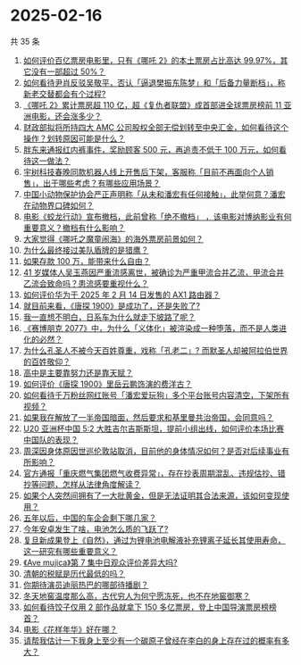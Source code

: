 # 2025-02-16

共 35 条

<!-- BEGIN ZHIHUVIDEO -->
<!-- 最后更新时间 Sun Feb 16 2025 04:11:27 GMT+0800 (China Standard Time) -->
1. [如何评价百亿票房电影里，只有《哪吒 2》的本土票房占比高达 99.97%，其它没有一部超过 50%？](https://www.zhihu.com/question/12261493929)
1. [如何看待尹肖反驳吴敬平，否认「逼退樊振东陈梦」和「后备力量断档」，称新老交替都会有个过程?](https://www.zhihu.com/question/12340553632)
1. [《哪吒 2》累计票房超 110 亿，超《复仇者联盟》成首部进全球票房榜前 11 亚洲电影，还会涨多少？](https://www.zhihu.com/question/12313666892)
1. [财政部拟将所持四大 AMC 公司股权全部无偿划转至中央汇金，如何看待这个操作？划转原因可能是什么？](https://www.zhihu.com/question/12245614575)
1. [胖东来通报红内裤事件，奖励顾客 500 元，再追责不低于 100 万元，如何看待这一做法？](https://www.zhihu.com/question/12245528998)
1. [宇树科技春晚同款机器人线上开售后下架，客服称「目前不再面向个人销售」，出于哪些考虑？有哪些应用场景？](https://www.zhihu.com/question/12029665174)
1. [中国小动物保护协会严正声明称「从未和潘宏有任何接触」，此举何意？潘宏在动物界口碑如何？](https://www.zhihu.com/question/12216187570)
1. [电影《蛟龙行动》宣布撤档，此前曾称「绝不撤档」 ，该电影对博纳影业有何重要意义？撤档有什么影响？](https://www.zhihu.com/question/12230894261)
1. [大家觉得《哪吒之魔童闹海》的海外票房前景如何？](https://www.zhihu.com/question/11212898612)
1. [为什么最终接过美队盾牌的是猎鹰？](https://www.zhihu.com/question/11811598622)
1. [如果存款 100 万，能带来什么自由？](https://www.zhihu.com/question/1474984369)
1. [41 岁媒体人吴玉燕因严重流感离世，被确诊为严重甲流合并乙流，甲流合并乙流会致命吗？患流感要重视什么？](https://www.zhihu.com/question/12329730970)
1. [如何评价华为于 2025 年 2 月 14 日发售的 AX1 路由器？](https://www.zhihu.com/question/12292005486)
1. [就目前来看，《唐探 1900》是成功了，还是失败了?](https://www.zhihu.com/question/12037985431)
1. [我一直想不明白，日系车为什么就走下坡路了呢？](https://www.zhihu.com/question/11984385154)
1. [《赛博朋克 2077》中，为什么「义体化」被渲染成一种堕落，而不是人类进化的必然？](https://www.zhihu.com/question/12188418655)
1. [为什么孔圣人不被今天百姓尊重，戏称「孔老二」? 而默圣人却被阿拉伯世界的百姓敬仰？](https://www.zhihu.com/question/10849401132)
1. [高中是主要靠努力还是靠天赋？](https://www.zhihu.com/question/658568595)
1. [如何评价《唐探 1900》里岳云鹏饰演的费洋古？](https://www.zhihu.com/question/11043445775)
1. [如何看待千万粉丝网红账号「潘宏爱玩狗」多个平台账号内容清空，下架所有视频？](https://www.zhihu.com/question/12239248031)
1. [如果我在解放了一半帝国暗面，然后要求和基里曼共治帝国，会同意吗？](https://www.zhihu.com/question/757001493)
1. [U20 亚洲杯中国 5:2 大胜吉尔吉斯斯坦，提前小组出线，如何评价本场比赛中国队的表现？](https://www.zhihu.com/question/12342124610)
1. [周深因身体原因世巡伦敦站取消，目前他的身体情况如何？是否对后续事业有所影响？](https://www.zhihu.com/question/12287143009)
1. [官方通报「重庆燃气集团燃气收费异常」，存在抄表周期混乱、违规估抄、错抄等问题，怎样从法律角度解读？](https://www.zhihu.com/question/12236096085)
1. [如果个人突然间拥有了一大批黄金，但是无法证明其合法来源，该如何变现使用？](https://www.zhihu.com/question/507736529)
1. [五年以后，中国的车企会剩下哪几家？](https://www.zhihu.com/question/5799543381)
1. [今年安卓发生了啥，电池怎么质的飞跃了?](https://www.zhihu.com/question/2121086623)
1. [复旦新成果登上《自然》，通过为锂电池电解液补充锂离子延长其使用寿命，这一研究有哪些重要意义？](https://www.zhihu.com/question/12085211388)
1. [《Ave mujica》第 7 集中日观众评价差异大吗?](https://www.zhihu.com/question/12296354430)
1. [清朝的税赋是历代最低的吗？](https://www.zhihu.com/question/667472277)
1. [你期待演员迪丽热巴的哪部待播剧？](https://www.zhihu.com/question/12310077624)
1. [冬天地窖温度那么高，古代穷人为何宁愿冻死，也不在地窖御寒？](https://www.zhihu.com/question/6979494392)
1. [如何看待饺子仅用 2 部作品就拿下 150 多亿票房，登上中国导演票房榜榜首？](https://www.zhihu.com/question/12282274980)
1. [电影《花样年华》好在哪？](https://www.zhihu.com/question/22882010)
1. [请帮我估计一下我身上至少有一个碳原子曾经在李白的身上存在过的概率有多大？](https://www.zhihu.com/question/11664079878)
<!-- END ZHIHUVIDEO -->
